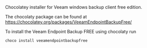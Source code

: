 Chocolatey installer for Veeam windows backup client free edition.

The chocolaty package can be found at https://chocolatey.org/packages/VeeamEndpointBackupFree/

To install the Veeam Endpoint Backup FREE using chocolaty run

```Bash
choco install veeamendpointbackupfree
```